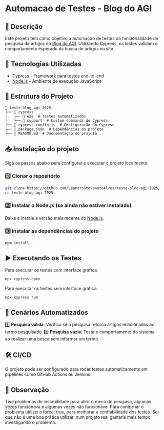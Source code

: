 # Automacao de Testes - Blog do AGI

## 📌 Descrição
Este projeto tem como objetivo a automação de testes da funcionalidade de pesquisa de artigos no [Blog do AGI](https://blogdoagi.com.br/). Utilizando Cypress, os testes validam o comportamento esperado da busca de artigos no site.

## 🚀 Tecnologias Utilizadas
- [Cypress](https://www.cypress.io/) - Framework para testes end-to-end
- [Node.js](https://nodejs.org/) - Ambiente de execução JavaScript

## 📂 Estrutura do Projeto
```
📁 teste-blog_agi-2025
├── 📁 cypress
│   ├── 📁 e2e  # Testes automatizados
│   ├── 📁 support  # Custom commands do Cypress
├── 📄 cypress.config.js  # Configuração do Cypress
├── 📄 package.json  # Dependências do projeto
├── 📄 README.md  # Documentação do projeto
```

## 📥 Instalação do projeto
Siga os passos abaixo para configurar e executar o projeto localmente.

### 1️⃣ Clonar o repositório
```sh
git clone https://github.com/LeandroStevanatoAlves/teste-blog-agi-2025/
cd teste-blog_agi-2025
```

### 2️⃣ Instalar o Node.js (se ainda não estiver instalado)
Baixe e instale a versão mais recente do [Node.js](https://nodejs.org/).

### 3️⃣ Instalar as dependências do projeto
```sh
npm install
```

## ▶️ Executando os Testes

Para executar os testes com interface gráfica:
```sh
npx cypress open
```

Para executar os testes sem interface gráfica:
```sh
npx cypress run
```

## 🎯 Cenários Automatizados
1️⃣ **Pesquisa válida**: Verifica se a pesquisa retorna artigos relacionados ao termo pesquisado.
2️⃣ **Pesquisa vazia**: Testa o comportamento do sistema ao realizar uma busca sem informar um termo.

## 🛠️ CI/CD
O projeto pode ser configurado para rodar testes automaticamente em pipelines como GitHub Actions ou Jenkins.

## 📜 Observação
Tive problemas de instabilidade para abrir o menu de pesquisa, algumas vezes funcionava e algumas vezes não funcionava. Para contornar o problema utilizei o force: true, para melhorar a confiabilidade dos testes. Sei que não é uma boa prática utilizar, num projeto real gastaria mais tempo investigando o problema.
